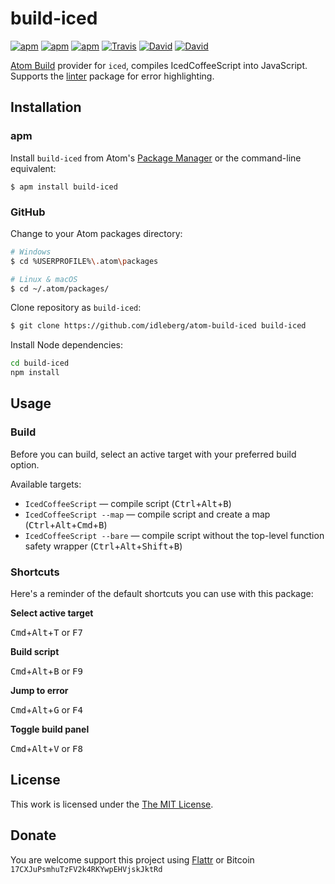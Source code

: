 # build-iced

[![apm](https://img.shields.io/apm/l/build-iced.svg?style=flat-square)](https://atom.io/packages/build-iced)
[![apm](https://img.shields.io/apm/v/build-iced.svg?style=flat-square)](https://atom.io/packages/build-iced)
[![apm](https://img.shields.io/apm/dm/build-iced.svg?style=flat-square)](https://atom.io/packages/build-iced)
[![Travis](https://img.shields.io/travis/idleberg/atom-build-iced.svg?style=flat-square)](https://travis-ci.org/idleberg/atom-build-iced)
[![David](https://img.shields.io/david/idleberg/atom-build-iced.svg?style=flat-square)](https://david-dm.org/idleberg/atom-build-iced#info=dependencies)
[![David](https://img.shields.io/david/dev/idleberg/atom-build-iced.svg?style=flat-square)](https://david-dm.org/idleberg/atom-build-iced?type=dev)

[Atom Build](https://atombuild.github.io/) provider for `iced`, compiles IcedCoffeeScript into JavaScript. Supports the [linter](https://atom.io/packages/linter) package for error highlighting.

## Installation

### apm

Install `build-iced` from Atom's [Package Manager](http://flight-manual.atom.io/using-atom/sections/atom-packages/) or the command-line equivalent:

`$ apm install build-iced`

### GitHub

Change to your Atom packages directory:

```bash
# Windows
$ cd %USERPROFILE%\.atom\packages

# Linux & macOS
$ cd ~/.atom/packages/
```

Clone repository as `build-iced`:

```bash
$ git clone https://github.com/idleberg/atom-build-iced build-iced
```

Install Node dependencies:

```bash
cd build-iced
npm install
```

## Usage

### Build

Before you can build, select an active target with your preferred build option.

Available targets:

* `IcedCoffeeScript` — compile script (<kbd>Ctrl</kbd>+<kbd>Alt</kbd>+<kbd>B</kbd>)
* `IcedCoffeeScript --map` — compile script and create a map (<kbd>Ctrl</kbd>+<kbd>Alt</kbd>+<kbd>Cmd</kbd>+<kbd>B</kbd>)
* `IcedCoffeeScript --bare` — compile script without the top-level function safety wrapper (<kbd>Ctrl</kbd>+<kbd>Alt</kbd>+<kbd>Shift</kbd>+<kbd>B</kbd>)

### Shortcuts

Here's a reminder of the default shortcuts you can use with this package:

**Select active target**

<kbd>Cmd</kbd>+<kbd>Alt</kbd>+<kbd>T</kbd> or <kbd>F7</kbd>

**Build script**

<kbd>Cmd</kbd>+<kbd>Alt</kbd>+<kbd>B</kbd> or <kbd>F9</kbd>

**Jump to error**

<kbd>Cmd</kbd>+<kbd>Alt</kbd>+<kbd>G</kbd> or <kbd>F4</kbd>

**Toggle build panel**

<kbd>Cmd</kbd>+<kbd>Alt</kbd>+<kbd>V</kbd> or <kbd>F8</kbd>

## License

This work is licensed under the [The MIT License](LICENSE.md).

## Donate

You are welcome support this project using [Flattr](https://flattr.com/submit/auto?user_id=idleberg&url=https://github.com/idleberg/atom-build-iced) or Bitcoin `17CXJuPsmhuTzFV2k4RKYwpEHVjskJktRd`
